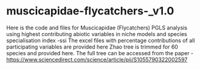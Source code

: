 # muscicapidae-flycatchers-_v1.0
Here is the code and files for Muscicapidae (Flycatchers) PGLS analysis using highest contributing abiotic variables in niche models and species specialisation index -ssi
The excel files with percentage contributions of all participating variables are provided here
Zhao tree is trimmed for 60 species and provided here. The full tree can be accessed from the paper - https://www.sciencedirect.com/science/article/pii/S1055790322002597
